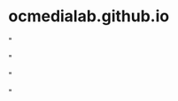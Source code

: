 # ocmedialab.github.io

<!-- https://docs.github.com/en/pages/configuring-a-custom-domain-for-your-github-pages-site -->

<!-- https://docs.github.com/en/pages -->

<!-- https://js.org -->

<!-- https://devcenter.heroku.com/articles/error-pages#testing -->

"

"

"

"
